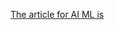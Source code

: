 [The article for AI ML is](https://drive.google.com/file/d/1HhRdnDQQ3Q3ZCaoiwTZJ7tn198vMpfBo/view?usp=drivesdk)


